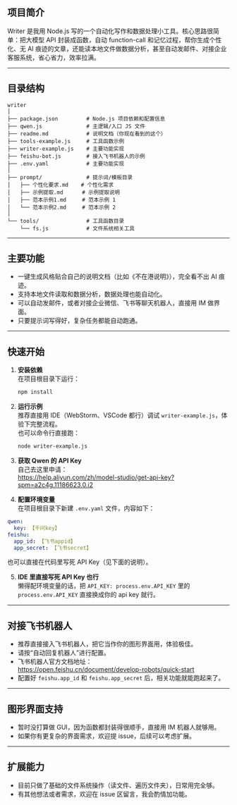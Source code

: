 ## 项目简介

Writer 是我用 Node.js 写的一个自动化写作和数据处理小工具。核心思路很简单：把大模型 API 封装成函数，自动 function-call 和记忆过程，帮你生成个性化、无 AI 痕迹的文章，还能读本地文件做数据分析，甚至自动发邮件、对接企业客服系统，省心省力，效率拉满。

---

## 目录结构

```text
writer
│
├── package.json         # Node.js 项目依赖和配置信息
├── qwen.js              # 主逻辑/入口 JS 文件
├── readme.md            # 说明文档（你现在看到的这个）
├── tools-example.js     # 工具函数示例
├── writer-example.js    # 主要功能实现
├── feishu-bot.js        # 接入飞书机器人的示例
├── .env.yaml            # 主要功能实现
│
├── prompt/              # 提示词/模板目录
│   ├── 个性化要求.md    # 个性化需求
│   ├── 示例提取.md      # 示例提取说明
│   ├── 范本示例1.md     # 范本示例 1
│   └── 范本示例2.md     # 范本示例 2
│
└── tools/               # 工具函数目录
    └── fs.js            # 文件系统相关工具
```

---

## 主要功能

- 一键生成风格贴合自己的说明文档（比如《不在港说明》），完全看不出 AI 痕迹。
- 支持本地文件读取和数据分析，数据处理也能自动化。
- 可以自动发邮件，或者对接企业微信、飞书等聊天机器人，直接用 IM 做界面。
- 只要提示词写得好，复杂任务都能自动跑通。

---

## 快速开始

1. **安装依赖**  
   在项目根目录下运行：
   ```bash
   npm install
   ```

2. **运行示例**  
   推荐直接用 IDE（WebStorm、VSCode 都行）调试 `writer-example.js`，体验下完整流程。  
   也可以命令行直接跑：
   ```bash
   node writer-example.js
   ```

3. **获取 Qwen 的 API Key**  
   自己去这里申请：  
   https://help.aliyun.com/zh/model-studio/get-api-key?spm=a2c4g.11186623.0.i2

4. **配置环境变量**  
   在项目根目录下新建 `.env.yaml` 文件，内容如下：
```yaml
qwen:
  key: 【千问key】
feishu:
  app_id: 【飞书appid】
  app_secret: 【飞书secret】
```
   也可以直接在代码里写死 API Key（见下面的说明）。

5. **IDE 里直接写死 API Key 也行**  
   懒得配环境变量的话，把 `API_KEY: process.env.API_KEY` 里的 `process.env.API_KEY` 直接换成你的 api key 就行。

---

## 对接飞书机器人

- 推荐直接接入飞书机器人，把它当作你的图形界面用，体验极佳。
- 请按“自动回复机器人”进行配置。
- 飞书机器人官方文档地址：  
  https://open.feishu.cn/document/develop-robots/quick-start
- 配置好 `feishu.app_id` 和 `feishu.app_secret` 后，相关功能就能跑起来了。

---

## 图形界面支持

- 暂时没打算做 GUI，因为函数都封装得很顺手，直接用 IM 机器人就够用。
- 如果你有更复杂的界面需求，欢迎提 issue，后续可以考虑扩展。

---

## 扩展能力

- 目前只做了基础的文件系统操作（读文件、遍历文件夹），日常用完全够。
- 有其他想法或者需求，欢迎在 issue 区留言，我会酌情加功能。
